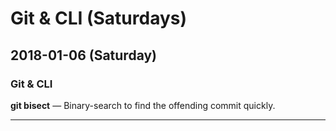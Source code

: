 # Git & CLI (Saturdays)

## 2018-01-06 (Saturday)

### Git & CLI
**git bisect** — Binary-search to find the offending commit quickly.

---

